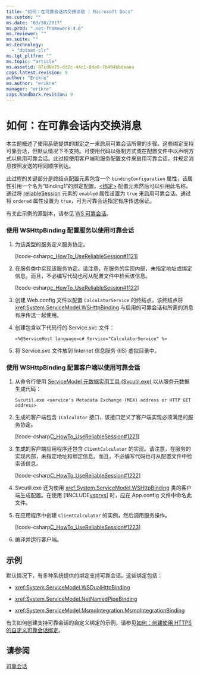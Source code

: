 ```yaml
---
title: "如何：在可靠会话内交换消息 | Microsoft Docs"
ms.custom: ""
ms.date: "03/30/2017"
ms.prod: ".net-framework-4.6"
ms.reviewer: ""
ms.suite: ""
ms.technology: 
  - "dotnet-clr"
ms.tgt_pltfrm: ""
ms.topic: "article"
ms.assetid: 87cd0e75-dd2c-44c1-8da0-7b494bbdeaea
caps.latest.revision: 9
author: "Erikre"
ms.author: "erikre"
manager: "erikre"
caps.handback.revision: 9
---
```

# 如何：在可靠会话内交换消息
本主题概述了使用系统提供的绑定之一来启用可靠会话所需的步骤。这些绑定支持可靠会话，但默认情况下不支持。可使用代码以强制方式或在配置文件中以声明方式以启用可靠会话。此过程使用客户端和服务配置文件来启用可靠会话，并规定消息按照发送的相同顺序到达。  
  
 此过程的关键部分是终结点配置元素包含一个 `bindingConfiguration` 属性，该属性引用一个名为“Binding1”的绑定配置。[\<绑定\>](../../../../docs/framework/misc/binding.md) 配置元素然后可以引用此名称，通过将 [reliableSession](http://msdn.microsoft.com/zh-cn/9c93818a-7dfa-43d5-b3a1-1aafccf3a00b) 元素的 `enabled` 属性设置为 `true` 来启用可靠会话。通过将 `ordered` 属性设置为 `true`，可为可靠会话指定有序传送保证。  
  
 有关此示例的源副本，请参见 [WS 可靠会话](../../../../docs/framework/wcf/samples/ws-reliable-session.md)。  
  
### 使用 WSHttpBinding 配置服务以使用可靠会话  
  
1.  为该类型的服务定义服务协定。  
  
     [!code-csharp[c_HowTo_UseReliableSession#1121](../../../../samples/snippets/csharp/VS_Snippets_CFX/c_howto_usereliablesession/cs/service.cs#1121)]  
  
2.  在服务类中实现该服务协定。请注意，在服务的实现内部，未指定地址或绑定信息。而且，不必编写代码也可从配置文件中检索该信息。  
  
     [!code-csharp[c_HowTo_UseReliableSession#1122](../../../../samples/snippets/csharp/VS_Snippets_CFX/c_howto_usereliablesession/cs/service.cs#1122)]  
  
3.  创建 Web.config 文件以配置 `CalculatorService` 的终结点，该终结点将 <xref:System.ServiceModel.WSHttpBinding> 与启用的可靠会话和所需的消息有序传送一起使用。  
  
     <!-- TODO: review snippet reference [!code[c_HowTo_UseReliableSession#2111](../../../../samples/snippets/common/VS_Snippets_CFX/c_howto_usereliablesession/common/web.config#2111)]  -->  
  
4.  创建包含以下代码行的 Service.svc 文件：  
  
    ```  
    <%@ServiceHost language=c# Service="CalculatorService" %>   
    ```  
  
5.  将 Service.svc 文件放到 Internet 信息服务 \(IIS\) 虚拟目录中。  
  
### 使用 WSHttpBinding 配置客户端以使用可靠会话  
  
1.  从命令行使用 [ServiceModel 元数据实用工具 \(Svcutil.exe\)](../../../../docs/framework/wcf/servicemodel-metadata-utility-tool-svcutil-exe.md) 以从服务元数据生成代码：  
  
    ```  
    Svcutil.exe <service's Metadata Exchange (MEX) address or HTTP GET address>   
    ```  
  
2.  生成的客户端包含 `ICalculator` 接口，该接口定义了客户端实现必须满足的服务协定。  
  
     [!code-csharp[C_HowTo_UseReliableSession#1221](../../../../samples/snippets/csharp/VS_Snippets_CFX/c_howto_usereliablesession/cs/client.cs#1221)]  
  
3.  生成的客户端应用程序还包含 `ClientCalculator` 的实现。请注意，在服务的实现内部，未指定地址和绑定信息。而且，不必编写代码也可从配置文件中检索该信息。  
  
     [!code-csharp[C_HowTo_UseReliableSession#1222](../../../../samples/snippets/csharp/VS_Snippets_CFX/c_howto_usereliablesession/cs/client.cs#1222)]  
  
4.  Svcutil.exe 还为使用 <xref:System.ServiceModel.WSHttpBinding> 类的客户端生成配置。在使用 [!INCLUDE[vsprvs](../../../../includes/vsprvs-md.md)] 时，应在 App.config 文件中命名此文件。  
  
     <!-- TODO: review snippet reference [!code[C_HowTo_UseReliableSession#2211](../../../../samples/snippets/common/VS_Snippets_CFX/c_howto_usereliablesession/common/app.config#2211)]  -->  
  
5.  在应用程序中创建 `ClientCalculator` 的实例，然后调用服务操作。  
  
     [!code-csharp[C_HowTo_UseReliableSession#1223](../../../../samples/snippets/csharp/VS_Snippets_CFX/c_howto_usereliablesession/cs/client.cs#1223)]  
  
6.  编译并运行客户端。  
  
## 示例  
<!-- TODO: review snippet reference  [!CODE [Microsoft.Win32.RegistryKey#4](Microsoft.Win32.RegistryKey#4)]  -->  
  
 默认情况下，有多种系统提供的绑定支持可靠会话。这些绑定包括：  
  
-   <xref:System.ServiceModel.WSDualHttpBinding>  
  
-   <xref:System.ServiceModel.NetNamedPipeBinding>  
  
-   <xref:System.ServiceModel.MsmqIntegration.MsmqIntegrationBinding>  
  
 有关如何创建支持可靠会话的自定义绑定的示例，请参见[如何：创建使用 HTTPS 的自定义可靠会话绑定](../../../../docs/framework/wcf/feature-details/how-to-create-a-custom-reliable-session-binding-with-https.md)。  
  
## 请参阅  
 [可靠会话](../../../../docs/framework/wcf/feature-details/reliable-sessions.md)